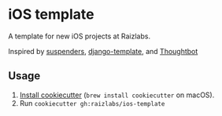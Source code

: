 # iOS template

A template for new iOS projects at Raizlabs.

Inspired by [suspenders], [django-template], and [Thoughtbot]

[suspenders]: https://github.com/thoughtbot/suspenders
[django-template]: https://github.com/thoughtbot/django-template
[Thoughtbot]: https://thoughtbot.com/

## Usage

1. [Install cookiecutter][cookiecutter] (`brew install cookiecutter` on
   macOS).
2. Run `cookiecutter gh:raizlabs/ios-template`

[cookiecutter]: http://cookiecutter.readthedocs.org/en/latest/installation.html

